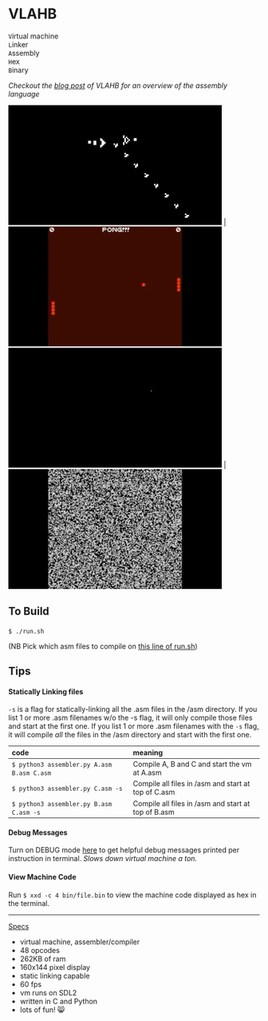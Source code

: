 # VLAHB
`V`irtual machine<br>
`L`inker<br>
`A`ssembly<br>
`H`ex<br>
`B`inary<br>

_Checkout the [blog post](http://adamkulidjian.com/2019/11/13/vlahb.html) of _VLAHB_ for an overview of the assembly language_

![Image](gifs/conway2.gif) |  ![Image](gifs/pong2.gif)
![Image](gifs/ball2.gif) |  ![Image](gifs/noise2.gif)

## To Build

`$ ./run.sh`

(NB Pick which asm files to compile on [this line of run.sh](https://github.com/Kully/VLAHB/blob/master/run.sh#L3))

## Tips

#### Statically Linking files
`-s` is a flag for statically-linking all the .asm files in the /asm directory. If you list 1 or more .asm filenames w/o the -s flag, it will only compile those files and start at the first one. If you list 1 or more .asm filenames with the `-s` flag, it will compile _all_ the files in the /asm directory and start with the first one.

| code | meaning |
|:-------|:------|
| `$ python3 assembler.py A.asm B.asm C.asm` | Compile A, B and C and start the vm at A.asm |
| `$ python3 assembler.py C.asm -s` | Compile all files in /asm and start at top of C.asm |
| `$ python3 assembler.py B.asm C.asm -s` | Compile all files in /asm and start at top of B.asm |

#### Debug Messages
Turn on DEBUG mode [here](https://github.com/Kully/VLAHB/blob/master/vm.c#L17) to get helpful debug messages printed per instruction in terminal. _Slows down virtual machine a ton._

#### View Machine Code
Run `$ xxd -c 4 bin/file.bin` to view the machine code displayed as hex in the terminal.

---

<u>Specs</u>

- virtual machine, assembler/compiler
- 48 opcodes
- 262KB of ram
- 160x144 pixel display
- static linking capable
- 60 fps
- vm runs on SDL2
- written in C and Python
- lots of fun! :smile_cat:
